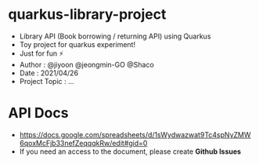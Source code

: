 # quarkus-library-project
 - Library API (Book borrowing / returning API) using Quarkus
 - Toy project for quarkus experiment! 
 - Just for fun ⚡️
 - Author : @jiyoon @jeongmin-GO @Shaco
 - Date : 2021/04/26
 - Project Topic : ...
 
# API Docs
 - https://docs.google.com/spreadsheets/d/1sWydwazwat9Tc4spNyZMW6qoxMcFjb33nefZeqqqkRw/edit#gid=0 
 - If you need an access to the document, please create __Github Issues__
